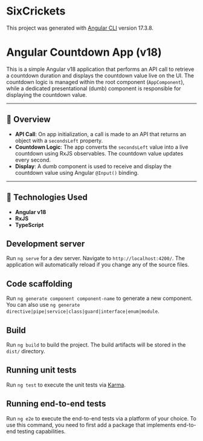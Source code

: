 # SixCrickets


This project was generated with [Angular CLI](https://github.com/angular/angular-cli) version 17.3.8.


# Angular Countdown App (v18)

This is a simple Angular v18 application that performs an API call to retrieve a countdown duration and displays the countdown value live on the UI. The countdown logic is managed within the root component (`AppComponent`), while a dedicated presentational (dumb) component is responsible for displaying the countdown value.

---

## 🧩 Overview

- **API Call**: On app initialization, a call is made to an API that returns an object with a `secondsLeft` property.
- **Countdown Logic**: The app converts the `secondsLeft` value into a live countdown using RxJS observables. The countdown value updates every second.
- **Display**: A dumb component is used to receive and display the countdown value using Angular `@Input()` binding.

---

## 🔧 Technologies Used

- **Angular v18**
- **RxJS**
- **TypeScript**

## Development server

Run `ng serve` for a dev server. Navigate to `http://localhost:4200/`. The application will automatically reload if you change any of the source files.

## Code scaffolding

Run `ng generate component component-name` to generate a new component. You can also use `ng generate directive|pipe|service|class|guard|interface|enum|module`.

## Build

Run `ng build` to build the project. The build artifacts will be stored in the `dist/` directory.

## Running unit tests

Run `ng test` to execute the unit tests via [Karma](https://karma-runner.github.io).

## Running end-to-end tests

Run `ng e2e` to execute the end-to-end tests via a platform of your choice. To use this command, you need to first add a package that implements end-to-end testing capabilities.
